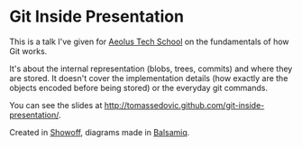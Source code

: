 Git Inside Presentation
=======================

This is a talk I've given for [Aeolus Tech School][1] on the fundamentals of
how Git works.

It's about the internal representation (blobs, trees, commits) and where they
are stored. It doesn't cover the implementation details (how exactly are the
objects encoded before being stored) or the everyday git commands.

You can see the slides at
<http://tomassedovic.github.com/git-inside-presentation/>.

Created in [Showoff][2], diagrams made in [Balsamiq][3].

[1]: https://www.aeolusproject.org/redmine/projects/aeolus/wiki/Upcoming_Topics
[2]: https://github.com/schacon/showoff
[3]: http://www.balsamiq.com/
